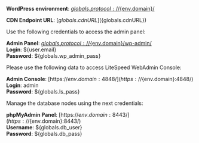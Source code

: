 **WordPress environment**: [${globals.protocol}://${env.domain}/](${globals.protocol}://${env.domain}/)

**CDN Endpoint URL**:  [${globals.cdnURL}](${globals.cdnURL})

Use the following credentials to access the admin panel:

**Admin Panel**: [${globals.protocol}://${env.domain}/wp-admin/](${globals.protocol}://${env.domain}/wp-admin/)  
**Login**: ${user.email}  
**Password**: ${globals.wp_admin_pass}  

Please use the following data to access LiteSpeed WebAdmin Console:

**Admin Console**: [https://${env.domain}:4848/](https://${env.domain}:4848/)   
**Login**: admin    
**Password**: ${globals.ls_pass}  

Manage the database nodes using the next credentials:

**phpMyAdmin Panel**: [https://${env.domain}:8443/](https://${env.domain}:8443/)  
**Username**: ${globals.db_user}    
**Password**: ${globals.db_pass}  
